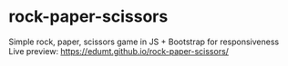 # rock-paper-scissors
Simple rock, paper, scissors game in JS + Bootstrap for responsiveness   
Live preview: https://edumt.github.io/rock-paper-scissors/